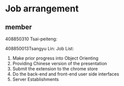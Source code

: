 # Job arrangement
## member
408850310 Tsai-peiteng:


408850013Tsangyu Lin:
Job List:
  1. Make prior progress into Object Orienting  
  2. Providing Chinese version of the presentation  
  3. Submit the extension to the chrome store  
  4. Do the back-end and front-end user side interfaces  
  5. Server Establishments  

